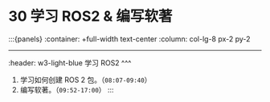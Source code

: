 # 30 学习 ROS2 & 编写软著

:::{panels}
:container: +full-width text-center
:column: col-lg-8 px-2 py-2

---
:header: w3-light-blue
学习 ROS2 
^^^
1. 学习如何创建 ROS 2 包。（`08:07-09:40`）
2. 编写软著。（`09:52-17:00`）
:::
